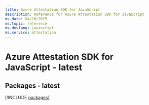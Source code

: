 ```yaml
---
title: Azure Attestation SDK for JavaScript
description: Reference for Azure Attestation SDK for JavaScript
ms.date: 04/16/2025
ms.topic: reference
ms.devlang: javascript
ms.service: attestation
---
```

# Azure Attestation SDK for JavaScript - latest
## Packages - latest
[!INCLUDE [packages](attestation-index.md)]